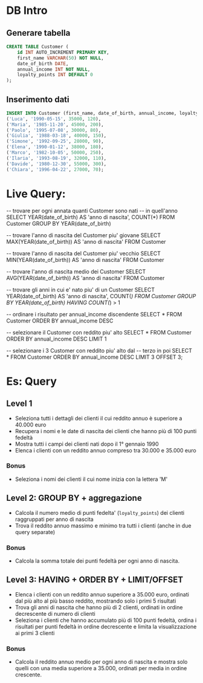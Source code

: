 
# DB Intro
## Generare tabella
```sql
CREATE TABLE Customer (
    id INT AUTO_INCREMENT PRIMARY KEY,
    first_name VARCHAR(50) NOT NULL,
    date_of_birth DATE,
    annual_income INT NOT NULL,
    loyalty_points INT DEFAULT 0
);
```

## Inserimento dati
```sql
INSERT INTO Customer (first_name, date_of_birth, annual_income, loyalty_points) VALUES
('Luca', '1990-05-15', 35000, 120),
('Maria', '1985-11-20', 45000, 200),
('Paolo', '1995-07-08', 30000, 80),
('Giulia', '1988-03-18', 40000, 150),
('Simone', '1992-09-25', 28000, 90),
('Elena', '1990-01-12', 38000, 180),
('Marco', '1982-10-05', 50000, 250),
('Ilaria', '1993-08-19', 32000, 110),
('Davide', '1980-12-30', 55000, 300),
('Chiara', '1996-04-22', 27000, 70);
```

# Live Query:
-- trovare per ogni annata quanti Customer sono nati 
-- in quell'anno
SELECT YEAR(date_of_birth) AS 'anno di nascita', COUNT(*) 
FROM Customer 
GROUP BY YEAR(date_of_birth)

-- trovare l'anno di nascita del Customer piu' giovane
SELECT MAX(YEAR(date_of_birth)) AS 'anno di nascita'
FROM Customer

-- trovare l'anno di nascita del Customer piu' vecchio
SELECT MIN(YEAR(date_of_birth)) AS 'anno di nascita'
FROM Customer

-- trovare l'anno di nascita medio dei Customer 
SELECT AVG(YEAR(date_of_birth)) AS 'anno di nascita'
FROM Customer

-- trovare gli anni in cui e' nato piu' di un Customer
SELECT YEAR(date_of_birth) AS 'anno di nascita', COUNT(*) 
FROM Customer
GROUP BY YEAR(date_of_birth)
HAVING COUNT(*) > 1

-- ordinare i risultato per annual_income discendente
SELECT *
FROM Customer 
ORDER BY annual_income DESC 

-- selezionare il Customer con reddito piu' alto
SELECT *
FROM Customer
ORDER BY annual_income DESC
LIMIT 1

-- selezionare i 3 Customer con reddito piu' alto dal
-- terzo in poi
SELECT *
FROM Customer
ORDER BY annual_income DESC
LIMIT 3 OFFSET 3;
# Es: Query
## Level 1
- Seleziona tutti i dettagli dei clienti il cui reddito annuo è superiore a 40.000 euro
- Recupera i nomi e le date di nascita dei clienti che hanno più di 100 punti fedeltà
- Mostra tutti i campi dei clienti nati dopo il 1° gennaio 1990
- Elenca i clienti con un reddito annuo compreso tra 30.000 e 35.000 euro
### Bonus
- Seleziona i nomi dei clienti il cui nome inizia con la lettera 'M'

## Level 2: GROUP BY + aggregazione
- Calcola il numero medio di punti fedelta' (`loyalty_points`) dei clienti raggruppati per anno di nascita
- Trova il reddito annuo massimo e minimo tra tutti i clienti (anche in due query separate)
### Bonus
- Calcola la somma totale dei punti fedeltà per ogni anno di nascita.

## Level 3: HAVING + ORDER BY + LIMIT/OFFSET
- Elenca i clienti con un reddito annuo superiore a 35.000 euro, ordinati dal più alto al più basso reddito, mostrando solo i primi 5 risultati
- Trova gli anni di nascita che hanno più di 2 clienti, ordinati in ordine decrescente di numero di clienti
- Seleziona i clienti che hanno accumulato più di 100 punti fedeltà, ordina i risultati per punti fedeltà in ordine decrescente e limita la visualizzazione ai primi 3 clienti
### Bonus
- Calcola il reddito annuo medio per ogni anno di nascita e mostra solo quelli con una media superiore a 35.000, ordinati per media in ordine crescente.
